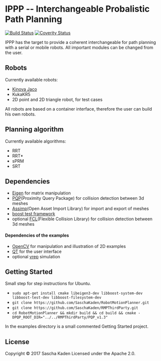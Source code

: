 # IPPP -- Interchangeable Probalistic Path Planning

[![Build Status](https://travis-ci.org/SaschaKaden/RobotMotionPlanner.svg?branch=master)](https://travis-ci.org/SaschaKaden/RobotMotionPlanner)
[![Coverity Status](https://scan.coverity.com/projects/9839/badge.svg)](https://scan.coverity.com/projects/saschakaden-robotmotionplanner)

IPPP has the target to provide a coherent interchangeable for path planning with a serial or mobile robots.
All important modules can be changed from the user.

## Robots
Currently available robots:
* [Kinova Jaco](http://www.kinovarobotics.com/service-robotics/products/robot-arms/)
* KukaKR5
* 2D point and 2D triangle robot, for test cases

All robots are based on a container interface, therefore the user can build his own robots.


## Planning algorithm
Currently available algorithms:
* RRT
* RRT*
* sPRM
* SRT


## Dependencies
* [Eigen](http://eigen.tuxfamily.org/index.php?title=Main_Page) for matrix manipulation 
* [PQP](http://gamma.cs.unc.edu/SSV/)(Proximity Query Package) for collision detection between 3d meshes
* [Assimp](http://www.assimp.org)(Open Asset Import Library) for import and export of meshes
* [boost test framework](http://www.boost.org/doc/libs/1_63_0/libs/test/doc/html/index.html)
* optional [FCL](https://github.com/flexible-collision-library/fcl)(Flexible Collision Library) for collision detection between 3d meshes

#### Dependencies of the examples
* [OpenCV](http://opencv.org/) for manipulation and illustration of 2D examples
* [QT](https://www.qt.io/) for the user interface
* optional [vrep](http://www.coppeliarobotics.com/) simulation


## Getting Started
Small step for step instructions for Ubuntu.

* `sudo apt-get install cmake libeigen3-dev libboost-system-dev libboost-test-dev libboost-filesystem-dev`
* `git clone https://github.com/SaschaKaden/RobotMotionPlanner.git`
* `git clone https://github.com/SaschaKaden/RMPThirdParty.git`
* `cd RobotMotionPlanner && mkdir build && cd build && cmake -DPQP_ROOT_DIR="../../RMPThirdParty/PQP_v1.3"`

In the examples directory is a small commented Getting Started project.


## License
Copyright © 2017 Sascha Kaden
Licensed under the Apache 2.0.
